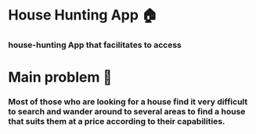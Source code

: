 # House Hunting App 🏠
### house-hunting App that facilitates to access
# Main problem 🌚
###  Most of those who are looking for a house find it very difficult to search and wander around to several areas to find a house that suits them at a price according to their capabilities.
